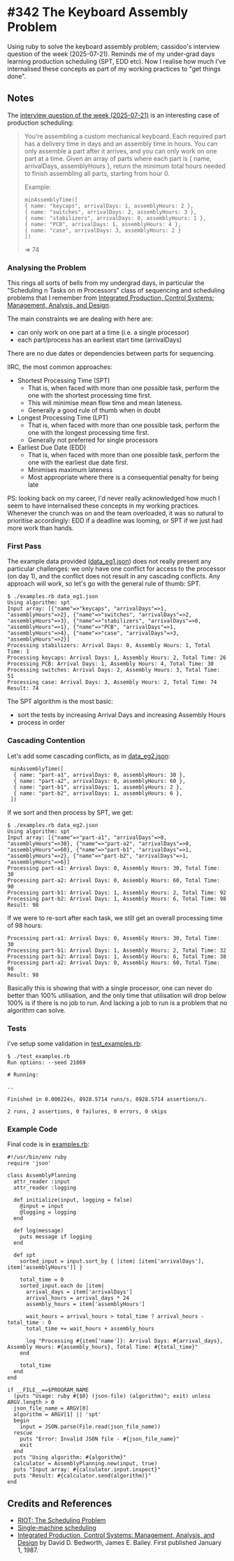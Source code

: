 # #342 The Keyboard Assembly Problem

Using ruby to solve the keyboard assembly problem; cassidoo's interview question of the week (2025-07-21).
Reminds me of my under-grad days learning production scheduling (SPT, EDD etc).
Now I realise how much I've internalised these concepts as part of my working practices to "get things done".

## Notes

The [interview question of the week (2025-07-21)](https://buttondown.com/cassidoo/archive/7309/)
is an interesting case of production scheduling:

> You’re assembling a custom mechanical keyboard.
> Each required part has a delivery time in days and an assembly time in hours.
> You can only assemble a part after it arrives, and you can only work on one part at a time.
> Given an array of parts where each part is { name, arrivalDays, assemblyHours },
> return the minimum total hours needed to finish assembling all parts, starting from hour 0.
>
> Example:
>
>     minAssemblyTime([
>     { name: "keycaps", arrivalDays: 1, assemblyHours: 2 },
>     { name: "switches", arrivalDays: 2, assemblyHours: 3 },
>     { name: "stabilizers", arrivalDays: 0, assemblyHours: 1 },
>     { name: "PCB", arrivalDays: 1, assemblyHours: 4 },
>     { name: "case", arrivalDays: 3, assemblyHours: 2 }
>     ])
>
> => 74

### Analysing the Problem

This rings all sorts of bells from my undergrad days,
in particular the "Scheduling n Tasks on m Processors" class of sequencing and scheduling problems
that I remember from
[Integrated Production, Control Systems: Management, Analysis, and Design](https://www.goodreads.com/book/show/2193350.Integrated_Production_Control_Systems).

The main constraints we are dealing with here are:

* can only work on one part at a time (i.e. a single processor)
* each part/process has an earliest start time (arrivalDays)

There are no due dates or dependencies between parts for sequencing.

IIRC, the most common approaches:

* Shortest Processing Time (SPT)
    * That is, when faced with more than one possible task, perform the one with the shortest processing time first.
    * This will minimise mean flow time and mean lateness.
    * Generally a good rule of thumb when in doubt
* Longest Processing Time (LPT)
    * That is, when faced with more than one possible task, perform the one with the longest processing time first.
    * Generally not preferred for single processors
* Earliest Due Date (EDD)
    * That is, when faced with more than one possible task, perform the one with the earliest due date first.
    * Minimises maximum lateness
    * Most appropriate where there is a consequential penalty for being late

PS: looking back on my career, I'd never really acknowledged how much I seem to have internalised these concepts in my working practices.
Whenever the crunch was on and the team overloaded, it was so natural to prioritise accordingly: EDD if a deadline was looming, or SPT if we just had more work than hands.

### First Pass

The example data provided ([data_eg1.json](./data_eg1.json)) does not really present any particular challenges: we only have one conflict for access to the processor (on day 1), and the conflict does not result in any cascading conflicts.
Any approach will work, so let's go with the general rule of thumb: SPT.

    $ ./examples.rb data_eg1.json
    Using algorithm: spt
    Input array: [{"name"=>"keycaps", "arrivalDays"=>1, "assemblyHours"=>2}, {"name"=>"switches", "arrivalDays"=>2, "assemblyHours"=>3}, {"name"=>"stabilizers", "arrivalDays"=>0, "assemblyHours"=>1}, {"name"=>"PCB", "arrivalDays"=>1, "assemblyHours"=>4}, {"name"=>"case", "arrivalDays"=>3, "assemblyHours"=>2}]
    Processing stabilizers: Arrival Days: 0, Assembly Hours: 1, Total Time: 1
    Processing keycaps: Arrival Days: 1, Assembly Hours: 2, Total Time: 26
    Processing PCB: Arrival Days: 1, Assembly Hours: 4, Total Time: 30
    Processing switches: Arrival Days: 2, Assembly Hours: 3, Total Time: 51
    Processing case: Arrival Days: 3, Assembly Hours: 2, Total Time: 74
    Result: 74

The SPT algorithm is the most basic:

* sort the tests by increasing Arrival Days and increasing Assembly Hours
* process in order

### Cascading Contention

Let's add some cascading conflicts, as in [data_eg2.json](./data_eg2.json):

     minAssemblyTime([
      { name: "part-a1", arrivalDays: 0, assemblyHours: 30 },
      { name: "part-a2", arrivalDays: 0, assemblyHours: 60 },
      { name: "part-b1", arrivalDays: 1, assemblyHours: 2 },
      { name: "part-b2", arrivalDays: 1, assemblyHours: 6 },
     ])

If we sort and then process by SPT, we get:

    $ ./examples.rb data_eg2.json
    Using algorithm: spt
    Input array: [{"name"=>"part-a1", "arrivalDays"=>0, "assemblyHours"=>30}, {"name"=>"part-a2", "arrivalDays"=>0, "assemblyHours"=>60}, {"name"=>"part-b1", "arrivalDays"=>1, "assemblyHours"=>2}, {"name"=>"part-b2", "arrivalDays"=>1, "assemblyHours"=>6}]
    Processing part-a1: Arrival Days: 0, Assembly Hours: 30, Total Time: 30
    Processing part-a2: Arrival Days: 0, Assembly Hours: 60, Total Time: 90
    Processing part-b1: Arrival Days: 1, Assembly Hours: 2, Total Time: 92
    Processing part-b2: Arrival Days: 1, Assembly Hours: 6, Total Time: 98
    Result: 98

If we were to re-sort after each task, we still get an overall processing time of 98 hours:

    Processing part-a1: Arrival Days: 0, Assembly Hours: 30, Total Time: 30
    Processing part-b1: Arrival Days: 1, Assembly Hours: 2, Total Time: 32
    Processing part-b2: Arrival Days: 1, Assembly Hours: 6, Total Time: 38
    Processing part-a2: Arrival Days: 0, Assembly Hours: 60, Total Time: 98
    Result: 98

Basically this is showing that with a single processor, one can never do better than 100% utilisation,
and the only time that utilisation will drop below 100% is if there is no job to run.
And lacking a job to run is a problem that no algorithm can solve.

### Tests

I've setup some validation in [test_examples.rb](./test_examples.rb):

    $ ./test_examples.rb
    Run options: --seed 21869

    # Running:

    ..

    Finished in 0.000224s, 8928.5714 runs/s, 8928.5714 assertions/s.

    2 runs, 2 assertions, 0 failures, 0 errors, 0 skips

### Example Code

Final code is in [examples.rb](./examples.rb):

    #!/usr/bin/env ruby
    require 'json'

    class AssemblyPlanning
      attr_reader :input
      attr_reader :logging

      def initialize(input, logging = false)
        @input = input
        @logging = logging
      end

      def log(message)
        puts message if logging
      end

      def spt
        sorted_input = input.sort_by { |item| [item['arrivalDays'], item['assemblyHours']] }

        total_time = 0
        sorted_input.each do |item|
          arrival_days = item['arrivalDays']
          arrival_hours = arrival_days * 24
          assembly_hours = item['assemblyHours']

          wait_hours = arrival_hours > total_time ? arrival_hours - total_time : 0
          total_time += wait_hours + assembly_hours

          log "Processing #{item['name']}: Arrival Days: #{arrival_days}, Assembly Hours: #{assembly_hours}, Total Time: #{total_time}"
        end

        total_time
      end
    end

    if __FILE__==$PROGRAM_NAME
      (puts "Usage: ruby #{$0} (json-file) (algorithm)"; exit) unless ARGV.length > 0
      json_file_name = ARGV[0]
      algorithm = ARGV[1] || 'spt'
      begin
        input = JSON.parse(File.read(json_file_name))
      rescue
        puts "Error: Invalid JSON file - #{json_file_name}"
        exit
      end
      puts "Using algorithm: #{algorithm}"
      calculator = AssemblyPlanning.new(input, true)
      puts "Input array: #{calculator.input.inspect}"
      puts "Result: #{calculator.send(algorithm)}"
    end

## Credits and References

* [RIOT: The Scheduling Problem](https://riot.ieor.berkeley.edu/Applications/Scheduling/algorithms.html)
* [Single-machine scheduling](https://en.wikipedia.org/wiki/Single-machine_scheduling)
* [Integrated Production, Control Systems: Management, Analysis, and Design](https://www.goodreads.com/book/show/2193350.Integrated_Production_Control_Systems) by David D. Bedworth, James E. Bailey. First published January 1, 1987.
